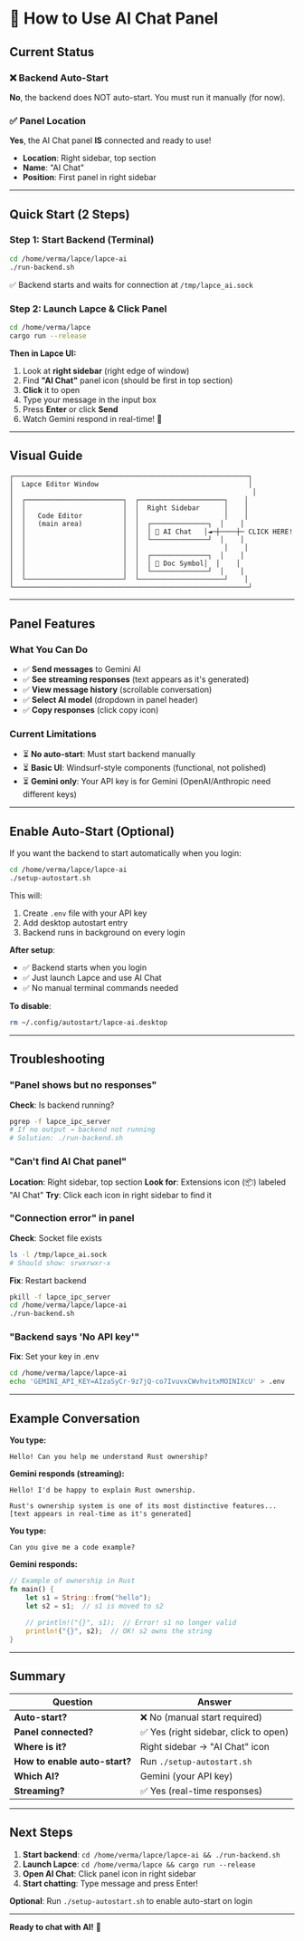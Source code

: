 # 💬 How to Use AI Chat Panel

## Current Status

### ❌ Backend Auto-Start
**No**, the backend does NOT auto-start. You must run it manually (for now).

### ✅ Panel Location
**Yes**, the AI Chat panel **IS** connected and ready to use!
- **Location**: Right sidebar, top section
- **Name**: "AI Chat"
- **Position**: First panel in right sidebar

---

## Quick Start (2 Steps)

### Step 1: Start Backend (Terminal)

```bash
cd /home/verma/lapce/lapce-ai
./run-backend.sh
```

✅ Backend starts and waits for connection at `/tmp/lapce_ai.sock`

### Step 2: Launch Lapce & Click Panel

```bash
cd /home/verma/lapce
cargo run --release
```

**Then in Lapce UI:**
1. Look at **right sidebar** (right edge of window)
2. Find **"AI Chat"** panel icon (should be first in top section)
3. **Click** it to open
4. Type your message in the input box
5. Press **Enter** or click **Send**
6. Watch Gemini respond in real-time! 🎉

---

## Visual Guide

```
┌──────────────────────────────────────────────────────────┐
│  Lapce Editor Window                                     │
│                                                           │
│  ┌────────────────────────┐  ┌─────────────────────┐    │
│  │                        │  │  Right Sidebar      │    │
│  │   Code Editor          │  │                     │    │
│  │   (main area)          │  │  ┌──────────────┐  │    │
│  │                        │  │  │ 🤖 AI Chat   │◄─┼────┼─ CLICK HERE!
│  │                        │  │  └──────────────┘  │    │
│  │                        │  │                     │    │
│  │                        │  │  ┌──────────────┐  │    │
│  │                        │  │  │ 📄 Doc Symbol│  │    │
│  │                        │  │  └──────────────┘  │    │
│  └────────────────────────┘  └─────────────────────┘    │
└──────────────────────────────────────────────────────────┘
```

---

## Panel Features

### What You Can Do
- ✅ **Send messages** to Gemini AI
- ✅ **See streaming responses** (text appears as it's generated)
- ✅ **View message history** (scrollable conversation)
- ✅ **Select AI model** (dropdown in panel header)
- ✅ **Copy responses** (click copy icon)

### Current Limitations
- ⏳ **No auto-start**: Must start backend manually
- ⏳ **Basic UI**: Windsurf-style components (functional, not polished)
- ⏳ **Gemini only**: Your API key is for Gemini (OpenAI/Anthropic need different keys)

---

## Enable Auto-Start (Optional)

If you want the backend to start automatically when you login:

```bash
cd /home/verma/lapce/lapce-ai
./setup-autostart.sh
```

This will:
1. Create `.env` file with your API key
2. Add desktop autostart entry
3. Backend runs in background on every login

**After setup**:
- ✅ Backend starts when you login
- ✅ Just launch Lapce and use AI Chat
- ✅ No manual terminal commands needed

**To disable**:
```bash
rm ~/.config/autostart/lapce-ai.desktop
```

---

## Troubleshooting

### "Panel shows but no responses"
**Check**: Is backend running?
```bash
pgrep -f lapce_ipc_server
# If no output → backend not running
# Solution: ./run-backend.sh
```

### "Can't find AI Chat panel"
**Location**: Right sidebar, top section
**Look for**: Extensions icon (📦) labeled "AI Chat"
**Try**: Click each icon in right sidebar to find it

### "Connection error" in panel
**Check**: Socket file exists
```bash
ls -l /tmp/lapce_ai.sock
# Should show: srwxrwxr-x
```

**Fix**: Restart backend
```bash
pkill -f lapce_ipc_server
cd /home/verma/lapce/lapce-ai
./run-backend.sh
```

### "Backend says 'No API key'"
**Fix**: Set your key in .env
```bash
cd /home/verma/lapce/lapce-ai
echo 'GEMINI_API_KEY=AIzaSyCr-9z7jQ-co7IvuvxCWvhvitxMOINIXcU' > .env
```

---

## Example Conversation

**You type:**
```
Hello! Can you help me understand Rust ownership?
```

**Gemini responds (streaming):**
```
Hello! I'd be happy to explain Rust ownership.

Rust's ownership system is one of its most distinctive features...
[text appears in real-time as it's generated]
```

**You type:**
```
Can you give me a code example?
```

**Gemini responds:**
```rust
// Example of ownership in Rust
fn main() {
    let s1 = String::from("hello");
    let s2 = s1;  // s1 is moved to s2
    
    // println!("{}", s1);  // Error! s1 no longer valid
    println!("{}", s2);  // OK! s2 owns the string
}
```

---

## Summary

| Question | Answer |
|----------|--------|
| **Auto-start?** | ❌ No (manual start required) |
| **Panel connected?** | ✅ Yes (right sidebar, click to open) |
| **Where is it?** | Right sidebar → "AI Chat" icon |
| **How to enable auto-start?** | Run `./setup-autostart.sh` |
| **Which AI?** | Gemini (your API key) |
| **Streaming?** | ✅ Yes (real-time responses) |

---

## Next Steps

1. **Start backend**: `cd /home/verma/lapce/lapce-ai && ./run-backend.sh`
2. **Launch Lapce**: `cd /home/verma/lapce && cargo run --release`
3. **Open AI Chat**: Click panel icon in right sidebar
4. **Start chatting**: Type message and press Enter!

**Optional**: Run `./setup-autostart.sh` to enable auto-start on login

---

**Ready to chat with AI!** 🚀
